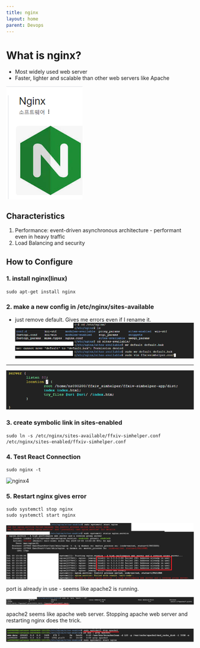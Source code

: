 ```yaml
---
title: nginx 
layout: home
parent: Devops 
---
```


# What is nginx?
* Most widely used web server
* Faster, lighter and scalable than other web servers like Apache

![nginx](../../images/nginx.png)


## Characteristics
1) Performance: event-driven asynchronous architecture - performant even in heavy traffic
2) Load Balancing and security


## How to Configure

### 1. install nginx(linux)

```shell
sudo apt-get install nginx
```

### 2. make a new config in /etc/nginx/sites-available
* just remove default. Gives me errors even if I rename it.
![nginx2](../../images/nginx3.png)

---

![nginx3](../../images/nginx4.png)

### 3. create symbolic link in sites-enabled


```
sudo ln -s /etc/nginx/sites-available/ffxiv-simhelper.conf /etc/nginx/sites-enabled/ffxiv-simhelper.conf
```

### 4. Test React Connection

```
sudo nginx -t
```

![nginx4](../../images/nginx5)

### 5. Restart nginx gives error

```
sudo systemctl stop nginx
sudo systemctl start nginx
```

![nginx5](../../images/nginx7.png)

port is already in use - seems like apache2 is running.

![nginx6](../../images/nginx8.png)

apache2 seems like apache web server. Stopping apache web server and restarting nginx does the trick.

![nginx7](../../images/nginx9.png)

